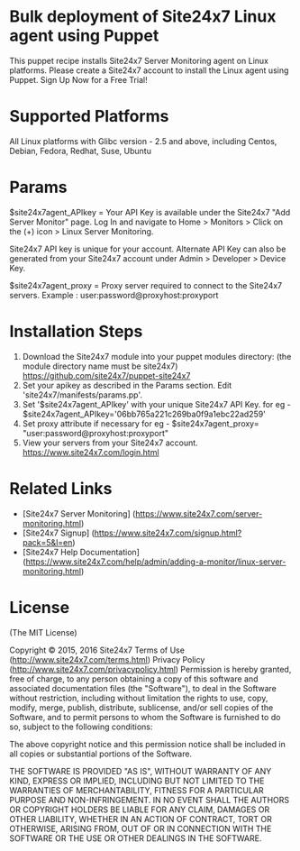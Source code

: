 Bulk deployment of Site24x7 Linux agent using Puppet
===========

This puppet recipe installs Site24x7 Server Monitoring agent on Linux platforms. Please create a Site24x7 account to install the Linux agent using Puppet. Sign Up Now for a Free Trial!  


Supported Platforms 
============

All Linux platforms with Glibc version - 2.5 and above,  including Centos, Debian, Fedora, 
Redhat, Suse, Ubuntu

Params
============

$site24x7agent_APIkey = Your API Key is available under the Site24x7 "Add Server Monitor" page. Log In and navigate to Home > Monitors > Click on the (+) icon > Linux Server Monitoring.

Site24x7 API key is unique for your account. Alternate API Key can also be generated from your Site24x7 account under Admin > Developer > Device Key.

$site24x7agent_proxy = Proxy server required to connect to the Site24x7 servers. Example : user:password@proxyhost:proxyport


Installation Steps
============

1. Download the Site24x7 module into your puppet modules directory: (the module directory name must be site24x7) https://github.com/site24x7/puppet-site24x7
2. Set your apikey as described in the Params section. Edit 'site24x7/manifests/params.pp'.
3. Set '$site24x7agent_APIkey' with your unique Site24x7 API Key.
	for eg - $site24x7agent_APIkey='06bb765a221c269ba0f9a1ebc22ad259'
4. Set proxy attribute if necessary
        for eg - $site24x7agent_proxy= "user:password@proxyhost:proxyport"
5. View your servers from your Site24x7 account. https://www.site24x7.com/login.html

Related Links
=====
* [Site24x7 Server Monitoring] (https://www.site24x7.com/server-monitoring.html)
* [Site24x7 Signup] (https://www.site24x7.com/signup.html?pack=5&l=en)
* [Site24x7 Help Documentation] (https://www.site24x7.com/help/admin/adding-a-monitor/linux-server-monitoring.html)

License
=======

(The MIT License)

Copyright © 2015, 2016 Site24x7
Terms of Use (http://www.site24x7.com/terms.html)
Privacy Policy (http://www.site24x7.com/privacypolicy.html)
Permission is hereby granted, free of charge, to any person obtaining a
copy of this software and associated documentation files (the "Software"),
to deal in the Software without restriction, including without
limitation the rights to use, copy, modify, merge, publish, distribute,
sublicense, and/or sell copies of the Software, and to permit persons
to whom the Software is furnished to do so, subject to the following conditions:

The above copyright notice and this permission notice shall be included
in all copies or substantial portions of the Software.

THE SOFTWARE IS PROVIDED "AS IS", WITHOUT WARRANTY OF ANY KIND, EXPRESS
OR IMPLIED, INCLUDING BUT NOT LIMITED TO THE WARRANTIES OF MERCHANTABILITY,
FITNESS FOR A PARTICULAR PURPOSE AND NON-INFRINGEMENT. IN NO EVENT SHALL
THE AUTHORS OR COPYRIGHT HOLDERS BE LIABLE FOR ANY CLAIM, DAMAGES OR
OTHER LIABILITY, WHETHER IN AN ACTION OF CONTRACT, TORT OR OTHERWISE,
ARISING FROM, OUT OF OR IN CONNECTION WITH THE SOFTWARE OR THE USE OR
OTHER DEALINGS IN THE SOFTWARE.

